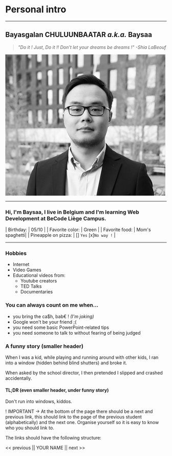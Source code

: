 # Personal intro
------------------------------------------

## Bayasgalan CHULUUNBAATAR *a.k.a.* Baysaa

>*"Do it ! Just, Do it !! Don't let your dreams be dreams !" -Shia LaBeouf*

![Profile picture](PhotoBCH.jpg "Baysaa")

-----------------------------------------------

### Hi, I'm Baysaa, I live in Belgium and I'm learning Web Development at BeCode Liège Campus.

| Birthday: | 05/10 |
| Favorite color: | Green |
| Favorite food: | Mom's spaghetti|
| Pineapple on pizza: | [] `Yes`   [x]`No way !` |

-----------------------------------------------

### Hobbies

- Internet
- Video Games
- Educational videos from:
  - Youtube creators
  - TED Talks
  - Documentaries

### You can always count on me when...

- you bring the ca$h, bab€ ! *(I'm joking)*
- Google won't be your friend ;(
- you need some basic PowerPoint-related tips
- you need someone to talk to without fearing of being judged 


### A funny story (smaller header)

When I was a kid, while playing and running around with other kids, I ran into a window (hidden behind blind shutters) and broke it. 

When asked by the school director, I then pretended I slipped and crashed accidentally.

#### TL;DR (even smaller header, under funny story)

Don't run into windows, kiddos.


! IMPORTANT -> At the bottom of the page there should be a next and previous link, this should link to the page of the previous student (alphabetically) and the next one.
Organise yourself so it is easy to know who you should link to.

The links should have the following structure:

<< previous || YOUR NAME || next >>
